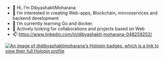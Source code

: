 - 👋 Hi, I’m DibyashaktiMoharana
- 👀 I’m interested in creating Web-apps, Blockchain, mircroservices and backend development
- 🌱 I’m currently learning Go and docker.
- 💞️ Actively looking for collaborations and projects based on Web
- 📫 https://www.linkedin.com/in/dibyashakti-moharana-048259252/

 [![An image of @dibyashaktimoharana's Holopin badges, which is a link to view their full Holopin profile](https://holopin.me/dibyashaktimoharana)](https://holopin.io/@dibyashaktimoharana)
